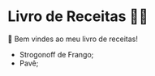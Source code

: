# Livro de Receitas 👨‍🍳️

📖️ Bem vindes ao meu livro de receitas!

 - Strogonoff de Frango;
 - Pavê;
